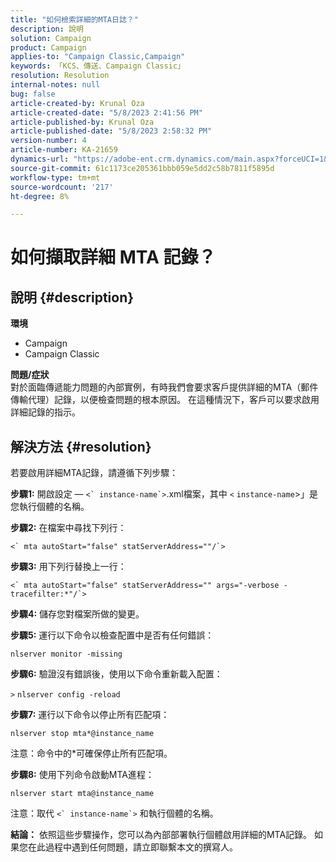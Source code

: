 ```yaml
---
title: "如何檢索詳細的MTA日誌？"
description: 說明
solution: Campaign
product: Campaign
applies-to: "Campaign Classic,Campaign"
keywords: 「KCS、傳送、Campaign Classic」
resolution: Resolution
internal-notes: null
bug: false
article-created-by: Krunal Oza
article-created-date: "5/8/2023 2:41:56 PM"
article-published-by: Krunal Oza
article-published-date: "5/8/2023 2:58:32 PM"
version-number: 4
article-number: KA-21659
dynamics-url: "https://adobe-ent.crm.dynamics.com/main.aspx?forceUCI=1&pagetype=entityrecord&etn=knowledgearticle&id=96c23f76-aeed-ed11-8849-6045bd006268"
source-git-commit: 61c1173ce205361bbb059e5dd2c58b7811f5895d
workflow-type: tm+mt
source-wordcount: '217'
ht-degree: 8%

---
```


# 如何擷取詳細 MTA 記錄？

## 說明 {#description}

<b>環境</b>
- Campaign
- Campaign Classic



<b>問題/症狀</b><br>對於面臨傳遞能力問題的內部實例，有時我們會要求客戶提供詳細的MTA（郵件傳輸代理）記錄，以便檢查問題的根本原因。 在這種情況下，客戶可以要求啟用詳細記錄的指示。
 

## 解決方法 {#resolution}


若要啟用詳細MTA記錄，請遵循下列步驟：

<b>步驟1:</b>
開啟設定 — ``<` instance-name`>``.xml檔案，其中 `<` `instance-name`>」是您執行個體的名稱。

<b>步驟2:</b>
在檔案中尋找下列行：

``<` mta autoStart="false" statServerAddress=""/`>``

<b>步驟3:</b>
用下列行替換上一行：

``<` mta autoStart="false" statServerAddress="" args="-verbose -tracefilter:*"/`>``

<b>步驟4:</b>
儲存您對檔案所做的變更。

<b>步驟5:</b>
運行以下命令以檢查配置中是否有任何錯誤：

`nlserver monitor -missing`

<b>步驟6:</b>
驗證沒有錯誤後，使用以下命令重新載入配置：

`>` `nlserver config -reload`

<b>步驟7:</b>
運行以下命令以停止所有匹配項：

`nlserver stop mta*@instance_name`

注意：命令中的\*可確保停止所有匹配項。

<b>步驟8:</b>
使用下列命令啟動MTA進程：

`nlserver start mta@instance_name`

注意：取代 ``<` instance-name`>`` 和執行個體的名稱。

<b>結論：</b>
依照這些步驟操作，您可以為內部部署執行個體啟用詳細的MTA記錄。 如果您在此過程中遇到任何問題，請立即聯繫本文的撰寫人。
